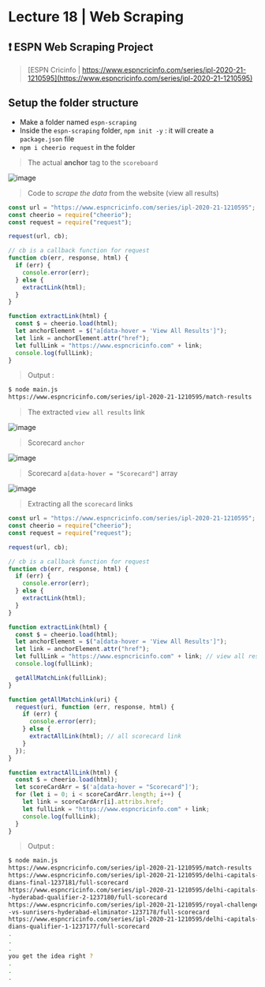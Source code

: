 # Lecture 18 | Web Scraping

## :exclamation: ESPN Web Scraping Project

> [ESPN Cricinfo | https://www.espncricinfo.com/series/ipl-2020-21-1210595](https://www.espncricinfo.com/series/ipl-2020-21-1210595)

## Setup the folder structure

- Make a folder named `espn-scraping`
- Inside the `espn-scraping` folder, `npm init -y` : it will create a `package.json` file
- `npm i cheerio request` in the folder

> The actual **anchor** tag to the `scoreboard`

![image](https://user-images.githubusercontent.com/28717686/152389641-042f659f-9878-46a5-954b-ad1047d568f0.png)

> Code to _scrape the data_ from the website (view all results)

```js
const url = "https://www.espncricinfo.com/series/ipl-2020-21-1210595";
const cheerio = require("cheerio");
const request = require("request");

request(url, cb);

// cb is a callback function for request
function cb(err, response, html) {
  if (err) {
    console.error(err);
  } else {
    extractLink(html);
  }
}

function extractLink(html) {
  const $ = cheerio.load(html);
  let anchorElement = $("a[data-hover = 'View All Results']");
  let link = anchorElement.attr("href");
  let fullLink = "https://www.espncricinfo.com" + link;
  console.log(fullLink);
}
```

> Output :

```bash
$ node main.js
https://www.espncricinfo.com/series/ipl-2020-21-1210595/match-results
```

> The extracted `view all results` link

![image](https://user-images.githubusercontent.com/28717686/152388695-87532d94-e7e3-49b6-ac4c-649546b9d935.png)

> Scorecard `anchor`

![image](https://user-images.githubusercontent.com/28717686/152393627-061ae12e-23f4-4736-81d8-cf31b1a98a01.png)

> Scorecard `a[data-hover = "Scorecard"]` array

![image](https://user-images.githubusercontent.com/28717686/152394190-f46b9c36-8ad2-4005-8600-07852ca67fda.png)

> Extracting all the `scorecard` links

```js
const url = "https://www.espncricinfo.com/series/ipl-2020-21-1210595";
const cheerio = require("cheerio");
const request = require("request");

request(url, cb);

// cb is a callback function for request
function cb(err, response, html) {
  if (err) {
    console.error(err);
  } else {
    extractLink(html);
  }
}

function extractLink(html) {
  const $ = cheerio.load(html);
  let anchorElement = $("a[data-hover = 'View All Results']");
  let link = anchorElement.attr("href");
  let fullLink = "https://www.espncricinfo.com" + link; // view all results
  console.log(fullLink);

  getAllMatchLink(fullLink);
}

function getAllMatchLink(uri) {
  request(uri, function (err, response, html) {
    if (err) {
      console.error(err);
    } else {
      extractAllLink(html); // all scorecard link
    }
  });
}

function extractAllLink(html) {
  const $ = cheerio.load(html);
  let scoreCardArr = $('a[data-hover = "Scorecard"]');
  for (let i = 0; i < scoreCardArr.length; i++) {
    let link = scoreCardArr[i].attribs.href;
    let fullLink = "https://www.espncricinfo.com" + link;
    console.log(fullLink);
  }
}
```

> Output :

```bash
$ node main.js
https://www.espncricinfo.com/series/ipl-2020-21-1210595/match-results
https://www.espncricinfo.com/series/ipl-2020-21-1210595/delhi-capitals-vs-mumbai-in
dians-final-1237181/full-scorecard
https://www.espncricinfo.com/series/ipl-2020-21-1210595/delhi-capitals-vs-sunrisers
-hyderabad-qualifier-2-1237180/full-scorecard
https://www.espncricinfo.com/series/ipl-2020-21-1210595/royal-challengers-bangalore
-vs-sunrisers-hyderabad-eliminator-1237178/full-scorecard
https://www.espncricinfo.com/series/ipl-2020-21-1210595/delhi-capitals-vs-mumbai-in
dians-qualifier-1-1237177/full-scorecard
.
.
.
you get the idea right ?
.
.
.
```
